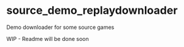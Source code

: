 # source_demo_replaydownloader
Demo downloader for some source games 

WIP - Readme will be done soon
